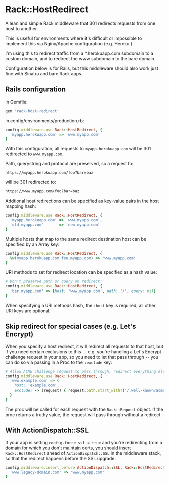 Rack::HostRedirect
==================

A lean and simple Rack middleware that 301 redirects requests from one host to another.

This is useful for environments where it's difficult or impossible to implement this via Nginx/Apache configuration (e.g. Heroku.)

I'm using this to redirect traffic from a *.herokuapp.com subdomain to a custom domain, and to redirect the www subdomain to the bare domain.

Configuration below is for Rails, but this middleware should also work just fine with Sinatra and bare Rack apps.


Rails configuration
-------------------

in Gemfile:

```ruby
gem 'rack-host-redirect'
```

in config/environments/production.rb:

```ruby
config.middleware.use Rack::HostRedirect, {
  'myapp.herokuapp.com' => 'www.myapp.com'
}
```

With this configuration, all requests to ```myapp.herokuapp.com``` will be 301 redirected to ```www.myapp.com```.

Path, querystring and protocol are preserved, so a request to:

    https://myapp.herokuapp.com/foo?bar=baz

will be 301 redirected to:

    https://www.myapp.com/foo?bar=baz

Addtional host redirections can be specified as key-value pairs in the host mapping hash:

```ruby
config.middleware.use Rack::HostRedirect, {
  'myapp.herokuapp.com' => 'www.myapp.com',
  'old.myapp.com'       => 'new.myapp.com'
}
```

Multiple hosts that map to the same redirect destination host can be specified by an Array key:

```ruby
config.middleware.use Rack::HostRedirect, {
  %w(myapp.herokuapp.com foo.myapp.com) => 'www.myapp.com'
}
```

URI methods to set for redirect location can be specified as a hash value:

```ruby
# Don't preserve path or query on redirect:
config.middleware.use Rack::HostRedirect, {
  'bar.myapp.com' => {host: 'www.myapp.com', path: '/', query: nil}
}
```

When specifying a URI methods hash, the ```:host``` key is required; all other URI keys are optional.


Skip redirect for special cases (e.g. Let's Encrypt)
---

When you specify a host redirect, it will redirect all requests to that host, but if you need certain exclusions to this -- e.g. you're handling a Let's Encrypt challenge request in your app, so you need to let that pass through -- you can do so via passing in a Proc to the ```:exclude``` key:

```ruby
# Allow ACME challenge request to pass through, redirect everything else:
config.middleware.use Rack::HostRedirect, {
  'www.example.com' => {
    host: 'example.com', 
    exclude: -> (request) { request.path.start_with?('/.well-known/acme-challenge/') }
  }
}
```

The proc will be called for each request with the ```Rack::Request``` object. If the proc returns a truthy value, the request will pass through without a redirect.


With ActionDispatch::SSL
------------------------

If your app is setting ```config.force_ssl = true``` and you're redirecting from a domain for which you don't maintain certs, you should insert ```Rack::HostRedirect``` ahead of ```ActionDispatch::SSL``` in the middleware stack, so that the redirect happens before the SSL upgrade:

```ruby
config.middleware.insert_before ActionDispatch::SSL, Rack::HostRedirect, {
  'www.legacy-domain.com' => 'www.myapp.com'
}
```
